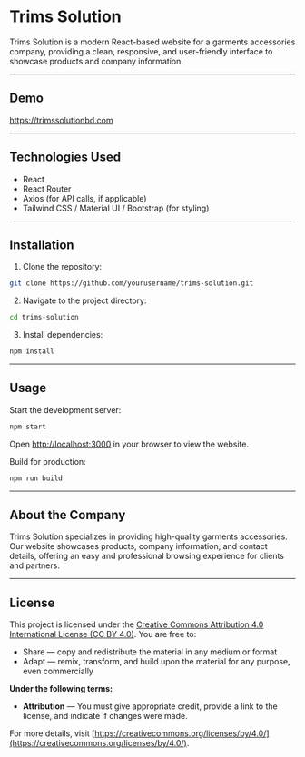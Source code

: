 # Trims Solution

Trims Solution is a modern React-based website for a garments accessories company, providing a clean, responsive, and user-friendly interface to showcase products and company information.

---

## Demo

https://trimssolutionbd.com

---

## Technologies Used

- React
- React Router
- Axios (for API calls, if applicable)
- Tailwind CSS / Material UI / Bootstrap (for styling)

---

## Installation

1. Clone the repository:

```bash
git clone https://github.com/yourusername/trims-solution.git
```

2. Navigate to the project directory:

```bash
cd trims-solution
```

3. Install dependencies:

```bash
npm install
```

---

## Usage

Start the development server:

```bash
npm start
```

Open [http://localhost:3000](http://localhost:3000) in your browser to view the website.

Build for production:

```bash
npm run build
```

---

## About the Company

Trims Solution specializes in providing high-quality garments accessories. Our website showcases products, company information, and contact details, offering an easy and professional browsing experience for clients and partners.

---

## License

This project is licensed under the [Creative Commons Attribution 4.0 International License (CC BY 4.0)](https://creativecommons.org/licenses/by/4.0/). You are free to:

- Share — copy and redistribute the material in any medium or format
- Adapt — remix, transform, and build upon the material for any purpose, even commercially

**Under the following terms:**

- **Attribution** — You must give appropriate credit, provide a link to the license, and indicate if changes were made.

For more details, visit [https://creativecommons.org/licenses/by/4.0/](https://creativecommons.org/licenses/by/4.0/).
